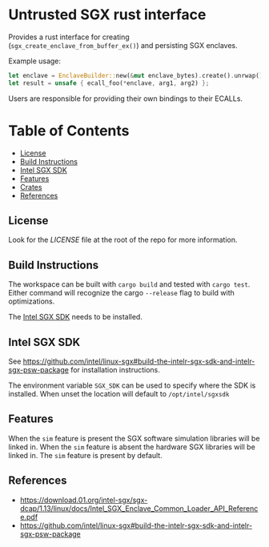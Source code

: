 # Untrusted SGX rust interface

Provides a rust interface for creating (`sgx_create_enclave_from_buffer_ex()`) and persisting SGX enclaves.

Example usage:
```rust
let enclave = EnclaveBuilder::new(&mut enclave_bytes).create().unrwap()
let result = unsafe { ecall_foo(*enclave, arg1, arg2) };
```

Users are responsible for providing their own bindings to their ECALLs. 

# Table of Contents

- [License](#license)
- [Build Instructions](#build-instructions)
- [Intel SGX SDK](#intel-sgx-sdk)
- [Features](#features)
- [Crates](#crates)
- [References](#references)

## License

Look for the *LICENSE* file at the root of the repo for more information.

## Build Instructions

The workspace can be built with `cargo build` and tested with `cargo test`. Either command will recognize the
cargo `--release` flag to build with optimizations.

The [Intel SGX SDK](#intel-sgx-sdk) needs to be installed.

## Intel SGX SDK

See https://github.com/intel/linux-sgx#build-the-intelr-sgx-sdk-and-intelr-sgx-psw-package for installation
instructions. 

The environment variable `SGX_SDK` can be used to specify where the SDK is installed. When unset the location will
default to `/opt/intel/sgxsdk`

## Features

When the `sim` feature is present the SGX software simulation libraries will be linked in. When the `sim` feature is
absent the hardware SGX libraries will be linked in. The `sim` feature is present by default.

## References

* https://download.01.org/intel-sgx/sgx-dcap/1.13/linux/docs/Intel_SGX_Enclave_Common_Loader_API_Reference.pdf
* https://github.com/intel/linux-sgx#build-the-intelr-sgx-sdk-and-intelr-sgx-psw-package 
